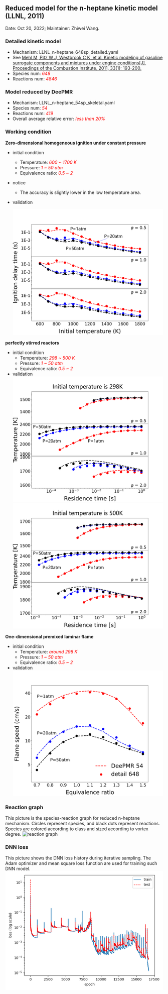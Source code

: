 ## Reduced model for the n-heptane kinetic model (LLNL, 2011) 

Date: Oct 20, 2022; Maintainer: Zhiwei Wang.

### Detailed kinetic model 

- Mechanism: LLNL_n-heptane_648sp_detailed.yaml
- See [Mehl M, Pitz W J, Westbrook C K, et al. Kinetic modeling of gasoline surrogate components and mixtures under engine conditions[J]. Proceedings of the Combustion Institute, 2011, 33(1): 193-200.](https://www.sciencedirect.com/science/article/pii/S1540748910000787?casa_token=OIW80_QsZB0AAAAA:I0alvoVky-3dZOqIFU-JCajEKagglHgnYbzjuKiXiD3ixFN7VeriIBfb_scKyTQzN2N_26UyQIk)
- Species num: *<font color=red>648</font>*
- Reactions num: *<font color=red>4846</font>*

### Model reduced by DeePMR

- Mechanism: LLNL_n-heptane_54sp_skeletal.yaml
- Species num: *<font color=red>54</font>*
- Reactions num: *<font color=red>419</font>*
- Overall average relative error: *<font color=red>less than 20%</font>*

### Working condition

**Zero-dimensional homogeneous ignition under constant pressure**

- initial condition
    - Temperature: *<font color=red>600 ~ 1700 K</font>*
    - Pressure: *<font color=red>1 ~ 50 atm</font>*
    - Equivalence ratio: *<font color=red>0.5 ~ 2</font>*
- notice
    - The accuracy is slightly lower in the low temperature area.
- validation
    
    ![IDT](validation/IDT.png)


**perfectly stirred reactors**
- initial condition
    - Temperature: *<font color=red>298 ~ 500 K</font>*
    - Pressure: *<font color=red>1 ~ 50 atm</font>*
    - Equivalence ratio: *<font color=red>0.5 ~ 2</font>*
- validation
    ![PSR](validation/PSR_T=298K.png)
    ![PSR](validation/PSR_T=500K.png)


**One-dimensional premixed laminar flame** 
- initial condition
    - Temperature: *<font color=red>around 298 K</font>*
    - Pressure: *<font color=red>1 ~ 50 atm</font>*
    - Equivalence ratio: *<font color=red>0.5 ~ 2</font>*
- validation
    ![Flame speed](validation/Flame_phi_298K_log.png)

### Reaction graph
This picture is the species-reaction graph for reduced n-heptane mechanism. Circles represent species, and black dots represent reactions. Species are colored according to class and sized according to vortex degree.
![reaction graph](validation/graph.png)


### DNN loss
This picture shows the DNN loss history during iterative sampling. The Adam optimizer and mean square loss function are used for training such DNN model.
![DNN loss](validation/loss_his.png)